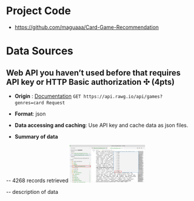 # Project Code
- https://github.com/maguaaa/Card-Game-Recommendation

# Data Sources
## **Web API you haven’t used before that requires API key or HTTP Basic authorization ✣ (4pts)**
- **Origin** :  [Documentation](https://api.rawg.io/docs/#tag/games) `GET https://api.rawg.io/api/games?genres=card Request`


- **Format**: json

- **Data accessing and caching**: Use API key and cache data as json files.

- **Summary of data**

-- 4268 records retrieved
  <img src="./images/Screen Shot 2022-04-14 at 8.08.06 PM.png" alt="Screen Shot 2022-04-14 at 8.08.06 PM" style="zoom: 20%;" />

-- description of data


